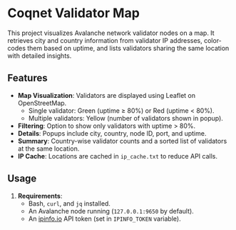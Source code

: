 # Coqnet Validator Map

This project visualizes Avalanche network validator nodes on a map. It retrieves city and country information from validator IP addresses, color-codes them based on uptime, and lists validators sharing the same location with detailed insights.

## Features
- **Map Visualization**: Validators are displayed using Leaflet on OpenStreetMap.
  - Single validator: Green (uptime ≥ 80%) or Red (uptime < 80%).
  - Multiple validators: Yellow (number of validators shown in popup).
- **Filtering**: Option to show only validators with uptime > 80%.
- **Details**: Popups include city, country, node ID, port, and uptime.
- **Summary**: Country-wise validator counts and a sorted list of validators at the same location.
- **IP Cache**: Locations are cached in `ip_cache.txt` to reduce API calls.

## Usage
1. **Requirements**:
   - Bash, `curl`, and `jq` installed.
   - An Avalanche node running (`127.0.0.1:9650` by default).
   - An [ipinfo.io](https://ipinfo.io) API token (set in `IPINFO_TOKEN` variable).

